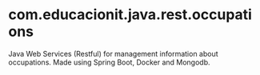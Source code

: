 # com.educacionit.java.rest.occupations
Java Web Services (Restful)  for management information about occupations. Made using Spring Boot, Docker and Mongodb.
